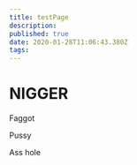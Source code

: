 ```yaml
---
title: testPage
description: 
published: true
date: 2020-01-28T11:06:43.380Z
tags: 
---
```


# NIGGER
Faggot 

Pussy

Ass hole